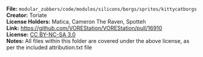 **File:** `modular_zubbers/code/modules/silicons/borgs/sprites/kittycatborgs`<br>
**Creator:** Toriate <br>
**License Holders:** Matica, Cameron The Raven, Spotteh<br>
**Link:** https://github.com/VOREStation/VOREStation/pull/16910<br>
**License:** [CC BY-NC-SA 3.0](https://creativecommons.org/licenses/by-nc-sa/3.0/)<br>
**Notes:** All files within this folder are covered under the above license, as per the included attribution.txt file
<br>
